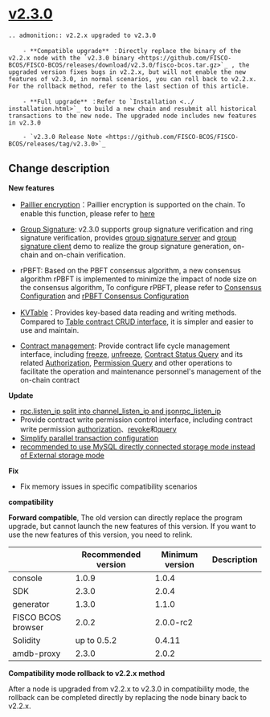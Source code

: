 # [v2.3.0](https://github.com/FISCO-BCOS/FISCO-BCOS/releases/tag/v2.3.0)

```eval_rst
.. admonition:: v2.2.x upgraded to v2.3.0

    - **Compatible upgrade** ：Directly replace the binary of the v2.2.x node with the `v2.3.0 binary <https://github.com/FISCO-BCOS/FISCO-BCOS/releases/download/v2.3.0/fisco-bcos.tar.gz>`_ , the upgraded version fixes bugs in v2.2.x, but will not enable the new features of v2.3.0, in normal scenarios, you can roll back to v2.2.x. For the rollback method, refer to the last section of this article.

    - **Full upgrade** ：Refer to `Installation <../ installation.html>`_ to build a new chain and resubmit all historical transactions to the new node. The upgraded node includes new features in v2.3.0

    - `v2.3.0 Release Note <https://github.com/FISCO-BCOS/FISCO-BCOS/releases/tag/v2.3.0>`_
```

## Change description

**New features**

- [Paillier encryption](../manual/privacy.html#homomorphic-encryption)：Paillier encryption is supported on the chain. To enable this function, please refer to [here](../manual/privacy.html#how-to-start)

- [Group Signature](../manual/privacy.html#group-ring-signature): v2.3.0 supports group signature verification and ring signature verification, provides [group signature server](https://github.com/FISCO-BCOS/group-signature-server) and [group signature client](https://github.com/FISCO-BCOS/group-signature-client) demo to realize the group signature generation, on-chain and on-chain verification.

- rPBFT: Based on the PBFT consensus algorithm, a new consensus algorithm rPBFT is implemented to minimize the impact of node size on the consensus algorithm, To configure rPBFT, please refer to [Consensus Configuration](../manual/configuration.html#consensus-configuration) and [rPBFT Consensus Configuration](../manual/configuration.html#rpbft-consensus-configurations)

- [KVTable](../manual/smart_contract.html#use-kvtable-contract-get-set-interface)：Provides key-based data reading and writing methods. Compared to [Table contract CRUD interface](../manual/smart_contract.html#to-use-table-contract-crud-interface), it is simpler and easier to use and maintain.

- [Contract management](../design/features/contract_management.md): Provide contract life cycle management interface, including [freeze](../manual/console.html#freezecontract), [unfreeze](../manual/console.html#unfreezecontract), [Contract Status Query](../manual/console.html#getcontractstatus) and its related [Authorization](../manual/console.html#grantcontractstatusmanager), [Permission Query](../manual/console.html#listcontractstatusmanager) and other operations to facilitate the operation and maintenance personnel's management of the on-chain contract


**Update**

- [rpc.listen_ip split into channel_listen_ip and jsonrpc_listen_ip](../manual/configuration.html#configure-rpc)
- Provide contract write permission control interface, including contract write permission [authorization](../manual/console.html#grantcontractwritepermission)、[revoke](../manual/console.html#revokecontractwritepermission)和[query](../manual/console.html#listcontractwritepermission)
- [Simplify parallel transaction configuration](../manual/configuration.html#parallel-transaction-configuration)
- [recommended to use MySQL directly connected storage mode instead of External storage mode](../manual/configuration.html#configure-storage)


**Fix**

- Fix memory issues in specific compatibility scenarios

**compatibility**

**Forward compatible**, The old version can directly replace the program upgrade, but cannot launch the new features of this version. If you want to use the new features of this version, you need to relink.

|                    | Recommended version | Minimum version | Description |
| ------------------ | ------------------- | --------------- | ----------- |
| console            | 1.0.9               | 1.0.4           |             |
| SDK                | 2.3.0               | 2.0.4           |             |
| generator          | 1.3.0               | 1.1.0           |             |
| FISCO BCOS browser | 2.0.2               | 2.0.0-rc2       |             |
| Solidity           | up to 0.5.2         | 0.4.11          |             |
| amdb-proxy         | 2.3.0               | 2.0.2           |             |

**Compatibility mode rollback to v2.2.x method**

After a node is upgraded from v2.2.x to v2.3.0 in compatibility mode, the rollback can be completed directly by replacing the node binary back to v2.2.x.

